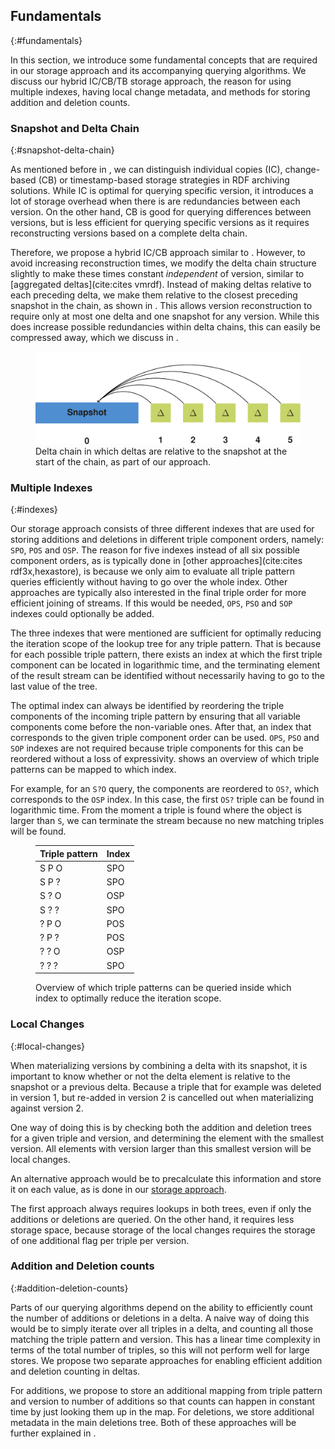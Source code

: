 ## Fundamentals
{:#fundamentals}

In this section, we introduce some fundamental concepts
that are required in our storage approach and its accompanying querying algorithms.
We discuss our hybrid IC/CB/TB storage approach,
the reason for using multiple indexes,
having local change metadata,
and methods for storing addition and deletion counts.

### Snapshot and Delta Chain
{:#snapshot-delta-chain}

As mentioned before in [](#related-work), we can distinguish individual copies (IC),
change-based (CB) or timestamp-based storage strategies in RDF archiving solutions.
While IC is optimal for querying specific version, it introduces a lot of storage overhead when there is are redundancies between each version.
On the other hand, CB is good for querying differences between versions, but is less efficient for querying specific versions as it requires
reconstructing versions based on a complete delta chain.

Therefore,
we propose a hybrid IC/CB approach similar to [](#regular-delta-chain).
However, to avoid increasing reconstruction times,
we modify the delta chain structure slightly to make these times constant _independent_ of version, similar to [aggregated deltas](cite:cites vmrdf).
Instead of making deltas relative to each preceding delta,
we make them relative to the closest preceding snapshot in the chain, as shown in [](#alternative-delta-chain).
This allows version reconstruction to require only at most one delta and one snapshot for any version.
While this does increase possible redundancies within delta chains, this can easily be compressed away,
which we discuss in [](#storage).

<figure id="alternative-delta-chain">
<img src="img/alternative-delta-chain.svg" alt="[alternative delta chain]">
<figcaption markdown="block">
Delta chain in which deltas are relative to the snapshot at the start of the chain, as part of our approach.
</figcaption>
</figure>

### Multiple Indexes
{:#indexes}

Our storage approach consists of three different indexes that are used for storing additions and deletions
in different triple component orders, namely: `SPO`, `POS` and `OSP`.
The reason for five indexes instead of all six possible component orders,
as is typically done in [other approaches](cite:cites rdf3x,hexastore),
is because we only aim to evaluate all triple pattern queries efficiently without having to go over the whole index.
Other approaches are typically also interested in the final triple order for more efficient joining of streams.
If this would be needed, `OPS`, `PSO` and `SOP` indexes could optionally be added.

The three indexes that were mentioned are sufficient for optimally reducing the iteration scope of the lookup tree for any triple pattern.
That is because for each possible triple pattern,
there exists an index at which the first triple component can be located in logarithmic time,
and the terminating element of the result stream can be identified without necessarily having to go to the last value of the tree.

The optimal index can always be identified by reordering the triple components of the incoming triple pattern
by ensuring that all variable components come before the non-variable ones.
After that, an index that corresponds to the given triple component order can be used.
`OPS`, `PSO` and `SOP` indexes are not required because triple components for this can be reordered without a loss of expressivity.
[](#triple-pattern-index-mapping) shows an overview of which triple patterns can be mapped to which index.

For example, for an `S?O` query, the components are reordered to `OS?`, which corresponds to the `OSP` index.
In this case, the first `OS?` triple can be found in logarithmic time.
From the moment a triple is found where the object is larger than `S`,
we can terminate the stream because no new matching triples will be found.

<figure id="triple-pattern-index-mapping" class="table" markdown="1">

| Triple pattern | Index |
| -------------- |-------|
| S P O          | SPO   |
| S P ?          | SPO   |
| S ? O          | OSP   |
| S ? ?          | SPO   |
| ? P O          | POS   |
| ? P ?          | POS   |
| ? ? O          | OSP   |
| ? ? ?          | SPO   |


<figcaption markdown="block">
Overview of which triple patterns can be queried inside which index to optimally reduce the iteration scope.
</figcaption>
</figure>

### Local Changes
{:#local-changes}

When materializing versions by combining a delta with its snapshot,
it is important to know whether or not the delta element is relative to the snapshot or a previous delta.
Because a triple that for example was deleted in version 1, but re-added in version 2
is cancelled out when materializing against version 2.

One way of doing this is by checking both the addition and deletion trees for a given triple and version,
and determining the element with the smallest version.
All elements with version larger than this smallest version will be local changes.

An alternative approach would be to precalculate this information
and store it on each value, as is done in our [storage approach](#storage).

The first approach always requires lookups in both trees,
even if only the additions or deletions are queried.
On the other hand, it requires less storage space,
because storage of the local changes requires the storage of one additional flag per triple per version.

### Addition and Deletion counts
{:#addition-deletion-counts}

Parts of our querying algorithms depend on the ability to efficiently count
the number of additions or deletions in a delta.
A naive way of doing this would be to simply iterate over all triples in a delta,
and counting all those matching the triple pattern and version.
This has a linear time complexity in terms of the total number of triples, so this will not perform well for large stores.
We propose two separate approaches for enabling efficient addition and deletion counting in deltas.

For additions, we propose to store an additional mapping from triple pattern and version to number of additions
so that counts can happen in constant time by just looking them up in the map.
For deletions, we store additional metadata in the main deletions tree.
Both of these approaches will be further explained in [](#storage).
